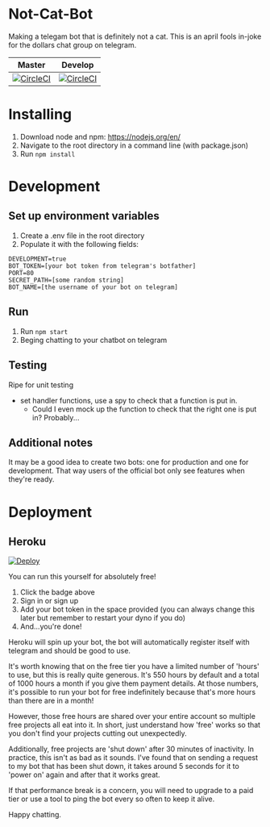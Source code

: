 # Not-Cat-Bot
Making a telegam bot that is definitely not a cat.  This is an april fools in-joke for the dollars chat group on telegram.

|Master   |Develop   |
|---|---|
|[![CircleCI](https://circleci.com/gh/j-c-levin/notcatbot.svg?style=svg)](https://circleci.com/gh/j-c-levin/notcatbot)   |[![CircleCI](https://circleci.com/gh/j-c-levin/notcatbot/tree/develop.svg?style=svg)](https://circleci.com/gh/j-c-levin/notcatbot/tree/develop)   |

# Installing

1) Download node and npm: https://nodejs.org/en/
2) Navigate to the root directory in a command line (with package.json)
3) Run `npm install`

# Development

## Set up environment variables
1) Create a .env file in the root directory
2) Populate it with the following fields: 
```
DEVELOPMENT=true
BOT_TOKEN=[your bot token from telegram's botfather]
PORT=80
SECRET_PATH=[some random string]
BOT_NAME=[the username of your bot on telegram]
```

## Run
1) Run `npm start`
2) Beging chatting to your chatbot on telegram

## Testing

Ripe for unit testing
* set handler functions, use a spy to check that a function is put in.
    * Could I even mock up the function to check that the right one is put in?  Probably...

## Additional notes

It may be a good idea to create two bots: one for production and one for development.  That way users of the official bot only see features when they're ready.

# Deployment

## Heroku
[![Deploy](https://www.herokucdn.com/deploy/button.svg)](https://heroku.com/deploy)

You can run this yourself for absolutely free!  

1) Click the badge above
2) Sign in or sign up
3) Add your bot token in the space provided (you can always change this later but remember to restart your dyno if you do)
4) And...you're done!  

Heroku will spin up your bot, the bot will automatically register itself with telegram and should be good to use.

It's worth knowing that on the free tier you have a limited number of 'hours' to use, but this is really quite generous.  It's 550 hours by default and a total of 1000 hours a month if you give them payment details.  At those numbers, it's possible to run your bot for free indefinitely because that's more hours than there are in a month!  

However, those free hours are shared over your entire account so multiple free projects all eat into it.  In short, just understand how 'free' works so that you don't find your projects cutting out unexpectedly.

Additionally, free projects are 'shut down' after 30 minutes of inactivity.  In practice, this isn't as bad as it sounds.  I've found that on sending a request to my bot that has been shut down, it takes around 5 seconds for it to 'power on' again and after that it works great.  

If that performance break is a concern, you will need to upgrade to a paid tier or use a tool to ping the bot every so often to keep it alive.

Happy chatting.
